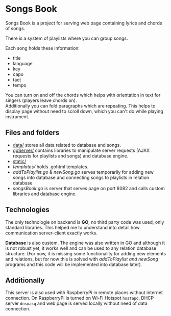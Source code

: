 # Songs Book

Songs Book is a project for serving web page containing lyrics and chords of songs.

There is a system of playlists where you can group songs.

Each song holds these information:
* title
* language
* key
* capo
* tact
* tempo

You can turn on and off the chords which helps with orientation in text for singers (players leave chords on).\
Additionally you can fold paragraphs which are repeating. This helps to display page without need to scroll down, which you can't do while playing instrument.

## Files and folders
* [data/](./data/README.md) stores all data related to database and songs.
* [goServer/](./goServer/README.md) contains libraries to manipulate server requests (AJAX requests for playlists and songs) and database engine.
* [static/](.static/README.md)
* *templates/* holds .gohtml templates.
* *addToPlaylist.go* & *newSong.go* serves temporarily for adding new songs into database and connecting songs to playlists in relation database
* *songsBook.go* is server that serves page on port 8082 and calls custom libraries and database engine.

## Technologies
The only technologie on backend is **GO**, no third party code was used, only standard libraries. This helped me to understand into detail how communication server-client exactly works.

**Database** is also custom. The engine was also written in GO and although it is not robust yet, it works well and can be used to any relation database structure. (For now, it is missing some functionality for adding new elements and relations, but for now this is solved with *addToPlaylist and newSong* programs and this code will be implemented into database later).

## Additionally
This server is also used with RaspberryPi in remote places without internet connection. On RaspberryPi is turned on Wi-Fi Hotspot `hostapd`, DHCP server `dnsmasq` and web page is served locally without need of data connection.
